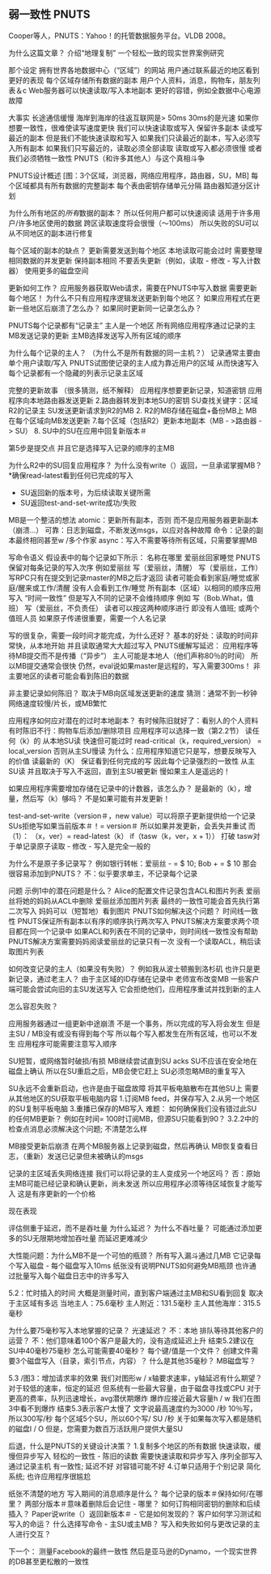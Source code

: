 ## 弱一致性 PNUTS

Cooper等人，PNUTS：Yahoo！的托管数据服务平台。VLDB 2008。

为什么这篇文章？
  介绍“地理复制”
  一个轻松一致的现实世界案例研究

那个设定
  拥有世界各地数据中心（“区域”）的网站
    用户通过联系最近的地区看到更好的表现
  每个区域存储所有数据的副本
    用户个人资料，消息，购物车，朋友列表＆c
    Web服务器可以快速读取/写入本地副本
    更好的容错，例如全数据中心电源故障

大事实
  长途通信缓慢
    海岸到海岸的往返互联网是> 50ms
    30ms的是光速
  如果你想要一致性，很难使读写速度更快
  我们可以快速读取或写入
    保留许多副本
    读或写最近的副本
  但是我们不能快速读取和写入
    如果我们只读最近的副本，写入必须写入所有副本
    如果我们只写最近的，读取必须全部读取
  读取或写入都必须很慢
    或者我们必须牺牲一致性
  PNUTS（和许多其他人）与这个真相斗争

PNUTS设计概述
  [图：3个区域，浏览器，网络应用程序，路由器，SU，MB]
  每个区域都具有所有数据的完整副本
  每个表由密钥存储单元分隔
    路由器知道分区计划

为什么所有地区的*所有*数据的副本？
  所以任何用户都可以快速阅读
    适用于许多用户/许多地区使用的数据
    跨区读取速度将会很慢（〜100ms）
  所以失败的SU可以从不同地区的副本进行修复

每个区域的副本的缺点？
  更新需要发送到每个地区
  本地读取可能会过时
  需要整理相同数据的并发更新
    保持副本相同
    不要丢失更新（例如，读取 - 修改 - 写入计数器）
  使用更多的磁盘空间

更新如何工作？
  应用服务器获取Web请求，需要在PNUTS中写入数据
  需要更新每个地区！
  为什么不只有应用程序逻辑发送更新到每个地区？
    如果应用程式在更新一些地区后崩溃了怎么办？
    如果同时更新同一记录怎么办？

PNUTS每个记录都有“记录主”
  主人是一个地区
  所有网络应用程序通过记录的主MB发送记录的更新
  主MB选择发送写入所有区域的顺序

为什么每个记录的主人？
  （为什么不是所有数据的同一主机？）
  记录通常主要由单个用户读取/写入
  PNUTS试图使记录的主人成为靠近用户的区域
  从而快速写入
  每个记录都有一个隐藏的列表示记录主区域

完整的更新故事
  （很多猜测，纸不解释）
  应用程序想要更新记录，知道密钥
  应用程序向本地路由器发送更新
  2.路由器转发到本地SU的密钥
  SU查找关键字：区域R2的记录主
  SU发送更新请求到R2的MB
  2. R2的MB存储在磁盘+备份MB上
  MB在每个区域向MB发送更新
  7.每个区域（包括R2）更新本地副本（MB  - >路由器 - > SU）
  8. SU中的SU在应用中回复新版本＃

第5步是提交点
  并且它是选择写入记录的顺序的主MB

为什么R2中的SU回复应用程序？
  为什么没有write（）返回，一旦承诺掌握MB？
  *确保read-latest看到任何已完成的写入
  * SU返回新的版本号，为后续读取关键所需
  * SU返回test-and-set-write成功/失败

MB是一个整洁的想法
  atomic：更新所有副本，否则
    而不是应用服务器更新副本（崩溃...）
  可靠：日志到磁盘，不断发送msgs，以应对各种故障
  命令：记录的副本最终相同甚至w /多个作家
  async：写入不需要等待所有区域，只需要掌握MB

写命令语义
  假设表中的每个记录如下所示：
    名称在哪里
    爱丽丝回家睡觉
  PNUTS保留对每条记录的写入次序
    例如爱丽丝
      写（爱丽丝，清醒）
      写（爱丽丝，工作）
    写RPC只有在提交到记录master的MB之后才返回
    读者可能会看到家庭/睡觉或家庭/醒来或工作/清醒
    没有人会看到工作/睡觉
    所有副本（区域）以相同的顺序应用写入
    “时间一致性”
  但是写入不同的记录不会维持顺序
    例如
      写（Bob.What，值班）
      写（爱丽丝，不负责任）
    读者可以按这两种顺序进行
      即没有人值班; 或两个值班人员
    如果原子传递很重要，需要一个人名记录

写的很复杂，需要一段时间才能完成，为什么还好？
  基本的好处：读取的时间非常快，从本地开始
    并且读取通常大大超过写入
  PNUTS缓解写延迟：
    应用程序等待MB提交而不是传播（“异步”）
    主人可能是本地人（他们声称80％的时间）
      所以MB提交通常会很快
  仍然，eval说如果master是远程的，写入需要300ms！
  非主要地区的读者可能会看到陈旧的数据

非主要记录如何陈旧？
  取决于MB向区域发送更新的速度
  猜测：通常不到一秒钟
    网络速度较慢/片长，或MB繁忙

应用程序如何应对潜在的过时本地副本？
  有时候陈旧就好了：看别人的个人资料
  有时陈旧不行：购物车后添加/删除项目
  应用程序可以选择一致（第2.2节）
  读任何（k）的
    从本地SU读
    快速但可能过时
  read-critical（k，required_version）
    = local_version
    否则从主SU慢读
    为什么：应用程序知道它只是写，想要反映写入的价值
  读最新的（K）
    保证看到任何完成的写
      因此每个记录强烈的一致性
    从主SU读
      并且取决于写入不返回，直到主SU被更新
    慢如果主人是遥远的！

如果应用程序需要增加存储在记录中的计数器，该怎么办？
  是最新的（k），增量，然后写（k）够吗？
  不是如果可能有并发更新！

test-and-set-write（version＃，new value）可以将原子更新提供给一个记录
  SUs拒绝写如果当前版本＃！= version＃
  所以如果并发更新，会丢失并重试 
  而（1）：
    （x，ver）= read-latest（k）
    if（tasw（k，ver，x + 1））
      打破
  tasw对于单记录原子读取 - 修改 - 写入是完全一般的

为什么不是原子多记录写？
  例如银行转帐：爱丽丝 -  = $ 10; Bob + = $ 10
  那会很容易添加到PNUTS？
  不：似乎要求单主，不记录每个记录

问题
  示例1中的潜在问题是什么？
    Alice的配置文件记录包含ACL和图片列表
    爱丽丝将她的妈妈从ACL中删除 
    爱丽丝添加图片列表
    最终的一致性可能会首先执行第二次写入
    妈妈可以（短暂地）看到图片
  PNUTS如何解决这个问题？
    时间线一致性
    PNUTS保证所有副本以有序的顺序执行两次写入
  PNUTS解决方案要求两个项目都在同一个记录中
    如果ACL和列表在不同的记录中，则时间线一致性没有帮助
  PNUTS解决方案需要妈妈阅读爱丽丝的记录只有一次
    没有一个读取ACL，稍后读取图片列表

如何改变记录的主人（如果没有失败）？
  例如我从波士顿搬到洛杉矶
  也许只是更新记录，通过老主人？
    由于主区域的ID存储在记录中
  老师宣布改变MB
  一些客户端可能会尝试向旧的主SU发送写入
    它会拒绝他们，应用程序重试并找到新的主人

怎么容忍失败？

应用服务器通过一组更新中途崩溃
  不是一个事务，所以完成的写入将会发生
  但是主SU / MB没有或没有得到每个写
    所以每个写入都发生在所有区域，也可以不发生
  应用程序可能需要注意写入顺序

SU短暂，或网络暂时破损/有损
  MB继续尝试直到SU acks
  SU不应该在安全地在磁盘上确认
  所以在SU重启之后，MB会使它赶上
  SU必须忽略MB的重复写入

SU永远不会重新启动，也许是由于磁盘故障
  将其平板电脑散布在其他SU上
  需要从其他地区的SU获取平板电脑内容
    1.订阅MB feed，并保存写入
    2.从另一个地区的SU复制平板电脑
    3.重播已保存的MB写入
  难题： 
    如何确保我们没有错过此SU的任何MB更新？
      例如在时间= 100时订阅MB，但源SU只能看到90？
    3.2.2中的检查点消息必须解决这个问题; 不清楚怎么样

MB接受更新后崩溃
  在两个MB服务器上记录到磁盘，然后再确认
  MB恢复查看日志，（重新）发送已记录但未被确认的msgs

记录的主区域丢失网络连接
  我们可以将记录的主人变成另一个地区吗？
    否：原始主MB可能已经记录和确认更新，尚未发送
  所以应用程序必须等待区域恢复才能写入
    这是有序更新的一个价格

现在表现

评估侧重于延迟，而不是吞吐量
  为什么延迟？
  为什么不吞吐量？
  可能通过添加更多的SU无限期地增加吞吐量
  而延迟更难减少

大性能问题：为什么MB不是一个可怕的瓶颈？
  所有写入漏斗通过几MB
  它记录每个写入磁盘 - 每个磁盘写入10ms
  纸张没有说明PNUTS如何避免MB瓶颈
  也许通过批量写入每个磁盘日志中的许多写入

5.2：忙时插入的时间
  大概是测量时间，直到客户端通过主MB和SU看到回复
  取决于主区域有多远
  当地主人：75.6毫秒
  主人附近：131.5毫秒
  主人其他海岸：315.5毫秒

为什么要75毫秒写入本地掌握的记录？
  光速延迟？
    不：本地
  排队等待其他客户的运营？
    不：他们意味着100个客户是最大的，没有造成延迟上升
  结束5.2建议在SU中40毫秒75毫秒
    怎么可能需要40毫秒？
      每个键/值是一个文件？
      创建文件需要3个磁盘写入（目录，索引节点，内容）？
    什么是其他35毫秒？
      MB磁盘写？

5.3 /图3：增加请求率的效果
  我们对图形w / x轴要求速率，y轴延迟有什么期望？
    对于较低的速率，恒定的延迟
    但系统有一些最大容量，由于磁盘寻找或CPU
    对于更高的费率，队列迅速增长，avg潜伏期爆炸
  爆炸应接近最大容量h / w
  我们在图3中看不到爆炸
    结束5.3表示客户太慢了
  文字说最高速度约为3000 /秒
    10％写，所以300写/秒
    每个区域5个SU，所以60个写/ SU /秒
    关于如果每次写入都是随机的磁盘I / O
    但是，您需要为数百万活跃用户提供大量SU

后退，什么是PNUTS的关键设计决策？
  1.复制多个地区的所有数据
     快速读取，缓慢但异步写入
  轻松的一致性 - 陈旧的读数
     需要快速读取和异步写入
  序列全部写入通过记录主机
     有一致性; 延迟不好 对容错可能不好
  4.订单只适用于个别记录
     简化系统; 也许应用程序很尴尬

纸张不清楚的地方
  写入期间的消息顺序是什么？
  每个记录的版本＃保持如何/在哪里？
  两部分版本＃意味着删除后会记住 - 哪里？
  如何订购相同密钥的删除和后续插入？
  Paper说write（）返回新版本＃ - 它是如何发现的？
  客户如何学习测试和写入的命运？
  什么选择写命令 - 主SU或主MB？
  写入和失败如何与更改记录的主人进行交互？

下一个： 
  测量Facebook的最终一致性
  然后是亚马逊的Dynamo，一个现实世界的DB甚至更松散的一致性